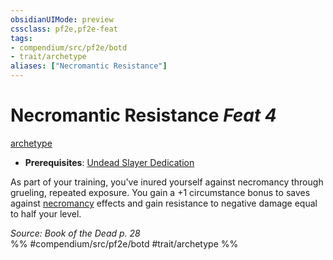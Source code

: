 ```yaml
---
obsidianUIMode: preview
cssclass: pf2e,pf2e-feat
tags:
- compendium/src/pf2e/botd
- trait/archetype
aliases: ["Necromantic Resistance"]
---
```

# Necromantic Resistance  *Feat 4*  
[archetype](../../rules/traits/archetype.md)  

- **Prerequisites**: [Undead Slayer Dedication](undead-slayer-dedication-botd.md)

As part of your training, you've inured yourself against necromancy through grueling, repeated exposure. You gain a +1 circumstance bonus to saves against [necromancy](../../rules/traits/necromancy.md) effects and gain resistance to negative damage equal to half your level.

*Source: Book of the Dead p. 28*  
%% #compendium/src/pf2e/botd #trait/archetype %%
